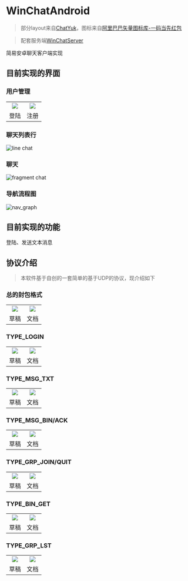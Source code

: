 # WinChatAndroid

> 部分layout来自[ChatYuk](https://github.com/alfianyusufabdullah/ChatYuk)，图标来自[阿里巴巴矢量图标库-一码当先红包](https://www.iconfont.cn/illustrations/detail?cid=36441)

> 配套服务端[WinChatServer](https://github.com/wa-kakalala/WinChatServer)

简易安卓聊天客户端实现

## 目前实现的界面

### 用户管理

<table>
	<tr>
		<td align="center"><img src="https://user-images.githubusercontent.com/41315874/202401108-932b771a-1508-4957-8408-378cc53904b2.png"></td>
		<td align="center"><img src="https://user-images.githubusercontent.com/41315874/202401129-5cf557ed-4dd7-47cc-aa31-1ea60970a7a1.png"></td>
	</tr>
    <tr>
		<td align="center">登陆</td>
		<td align="center">注册</td>
	</tr>
</table>

### 聊天列表行

![line chat](https://user-images.githubusercontent.com/41315874/208007355-4126540a-852a-43fc-bd17-585cb15590ed.png)

### 聊天

![fragment chat](https://user-images.githubusercontent.com/41315874/202401526-ed8b9a92-db3e-4068-9512-0265b98c9352.png)

### 导航流程图

![nav_graph](https://user-images.githubusercontent.com/41315874/208007643-832efb49-2c2e-4917-a0b7-e327a390ea25.png)

## 目前实现的功能

登陆、发送文本消息

## 协议介绍

> 本软件基于自创的一套简单的基于UDP的协议，现介绍如下

### 总的封包格式

<table>
	<tr>
		<td align="center"><img src="https://user-images.githubusercontent.com/41315874/202403800-23ca4d43-aa6e-48f7-90fa-e61736ad0a2c.jpg"></td>
		<td align="center"><img src="https://user-images.githubusercontent.com/41315874/202403824-3d98ce28-668d-48bc-b989-21f15bbb5f81.png"></td>
	</tr>
    <tr>
		<td align="center">草稿</td>
		<td align="center">文档</td>
	</tr>
</table>

### TYPE_LOGIN

<table>
	<tr>
		<td align="center"><img src="https://user-images.githubusercontent.com/41315874/202404113-e2341cec-8edd-4077-8934-052efbba5e91.jpg"></td>
		<td align="center"><img src="https://user-images.githubusercontent.com/41315874/202404142-3f6ad6e9-1cd1-4e85-916a-3d51a2b03ce3.png"></td>
	</tr>
    <tr>
		<td align="center">草稿</td>
		<td align="center">文档</td>
	</tr>
</table>

### TYPE_MSG_TXT

<table>
	<tr>
		<td align="center"><img src="https://user-images.githubusercontent.com/41315874/202404342-b450d00d-ea25-4f98-8d52-244e11e8984f.jpg"></td>
		<td align="center"><img src="https://user-images.githubusercontent.com/41315874/202404357-ddbe0ff3-2d3c-4053-8062-2990854eb1de.png"></td>
	</tr>
    <tr>
		<td align="center">草稿</td>
		<td align="center">文档</td>
	</tr>
</table>

### TYPE_MSG_BIN/ACK

<table>
	<tr>
		<td align="center"><img src="https://user-images.githubusercontent.com/41315874/202405983-1ecf06cf-863e-45ed-850e-ada6e973ff96.jpg"></td>
		<td align="center"><img src="https://user-images.githubusercontent.com/41315874/202404630-c30c51c6-7609-401e-a1d6-f2b44bc40a54.png"></td>
	</tr>
    <tr>
		<td align="center">草稿</td>
		<td align="center">文档</td>
	</tr>
</table>

### TYPE_GRP_JOIN/QUIT

<table>
	<tr>
		<td align="center"><img src="https://user-images.githubusercontent.com/41315874/202404791-bf23d5fc-e5ad-4a82-ab56-04f1dcb0a8a8.jpg"></td>
		<td align="center"><img src="https://user-images.githubusercontent.com/41315874/202404877-3e3b8646-be01-40c2-ab50-460b388fcb1e.png"></td>
	</tr>
    <tr>
		<td align="center">草稿</td>
		<td align="center">文档</td>
	</tr>
</table>

### TYPE_BIN_GET

<table>
	<tr>
		<td align="center"><img src="https://user-images.githubusercontent.com/41315874/202405044-7d7ef466-6157-4672-aa23-7277a67cbc82.jpg"></td>
		<td align="center"><img src="https://user-images.githubusercontent.com/41315874/202405409-789ff618-2192-4c79-9b94-57919de349fb.png"></td>
	</tr>
    <tr>
		<td align="center">草稿</td>
		<td align="center">文档</td>
	</tr>
</table>

### TYPE_GRP_LST

<table>
	<tr>
		<td align="center"><img src="https://user-images.githubusercontent.com/41315874/202405586-89d541ea-80e1-4ac5-a3c7-b73d60a40b0e.jpg"></td>
		<td align="center"><img src="https://user-images.githubusercontent.com/41315874/202405609-439caa75-942a-49e7-ac85-7d2b1da5f3e4.png"></td>
	</tr>
    <tr>
		<td align="center">草稿</td>
		<td align="center">文档</td>
	</tr>
</table>
